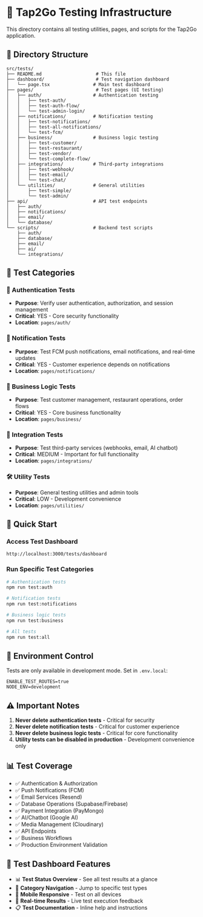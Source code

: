 # 🧪 Tap2Go Testing Infrastructure

This directory contains all testing utilities, pages, and scripts for the Tap2Go application.

## 📁 Directory Structure

```
src/tests/
├── README.md                    # This file
├── dashboard/                   # Test navigation dashboard
│   └── page.tsx                # Main test dashboard
├── pages/                       # Test pages (UI testing)
│   ├── auth/                   # Authentication testing
│   │   ├── test-auth/
│   │   ├── test-auth-flow/
│   │   └── test-admin-login/
│   ├── notifications/          # Notification testing
│   │   ├── test-notifications/
│   │   ├── test-all-notifications/
│   │   └── test-fcm/
│   ├── business/               # Business logic testing
│   │   ├── test-customer/
│   │   ├── test-restaurant/
│   │   ├── test-vendor/
│   │   └── test-complete-flow/
│   ├── integrations/           # Third-party integrations
│   │   ├── test-webhook/
│   │   ├── test-email/
│   │   └── test-chat/
│   └── utilities/              # General utilities
│       ├── test-simple/
│       └── test-admin/
├── api/                        # API test endpoints
│   ├── auth/
│   ├── notifications/
│   ├── email/
│   └── database/
└── scripts/                    # Backend test scripts
    ├── auth/
    ├── database/
    ├── email/
    ├── ai/
    └── integrations/
```

## 🎯 Test Categories

### 🔐 Authentication Tests
- **Purpose**: Verify user authentication, authorization, and session management
- **Critical**: YES - Core security functionality
- **Location**: `pages/auth/`

### 📱 Notification Tests  
- **Purpose**: Test FCM push notifications, email notifications, and real-time updates
- **Critical**: YES - Customer experience depends on notifications
- **Location**: `pages/notifications/`

### 🏪 Business Logic Tests
- **Purpose**: Test customer management, restaurant operations, order flows
- **Critical**: YES - Core business functionality
- **Location**: `pages/business/`

### 🔗 Integration Tests
- **Purpose**: Test third-party services (webhooks, email, AI chatbot)
- **Critical**: MEDIUM - Important for full functionality
- **Location**: `pages/integrations/`

### 🛠️ Utility Tests
- **Purpose**: General testing utilities and admin tools
- **Critical**: LOW - Development convenience
- **Location**: `pages/utilities/`

## 🚀 Quick Start

### Access Test Dashboard
```
http://localhost:3000/tests/dashboard
```

### Run Specific Test Categories
```bash
# Authentication tests
npm run test:auth

# Notification tests  
npm run test:notifications

# Business logic tests
npm run test:business

# All tests
npm run test:all
```

## 🔧 Environment Control

Tests are only available in development mode. Set in `.env.local`:
```env
ENABLE_TEST_ROUTES=true
NODE_ENV=development
```

## ⚠️ Important Notes

1. **Never delete authentication tests** - Critical for security
2. **Never delete notification tests** - Critical for customer experience  
3. **Never delete business logic tests** - Critical for core functionality
4. **Utility tests can be disabled in production** - Development convenience only

## 📊 Test Coverage

- ✅ Authentication & Authorization
- ✅ Push Notifications (FCM)
- ✅ Email Services (Resend)
- ✅ Database Operations (Supabase/Firebase)
- ✅ Payment Integration (PayMongo)
- ✅ AI/Chatbot (Google AI)
- ✅ Media Management (Cloudinary)
- ✅ API Endpoints
- ✅ Business Workflows
- ✅ Production Environment Validation

## 🎨 Test Dashboard Features

- 📊 **Test Status Overview** - See all test results at a glance
- 🎯 **Category Navigation** - Jump to specific test types
- 📱 **Mobile Responsive** - Test on all devices
- 🔄 **Real-time Results** - Live test execution feedback
- 📋 **Test Documentation** - Inline help and instructions
